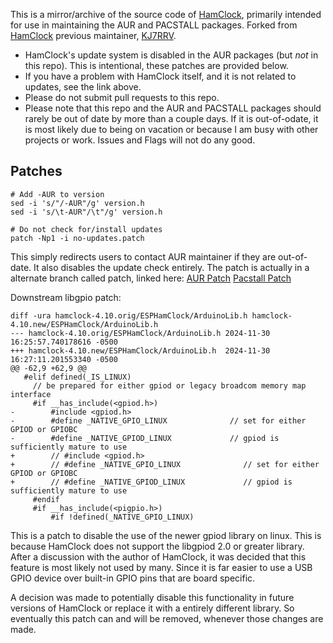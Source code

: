 This is a mirror/archive of the source code of [HamClock](https://clearskyinstitute.com/ham/HamClock), primarily intended for use in maintaining the AUR and PACSTALL packages. Forked from [HamClock](https://github.com/kj7rrv/hamclock) previous maintainer, [KJ7RRV](https://github.com/kj7rrv).

* HamClock's update system is disabled in the AUR packages (but *not* in this repo). This is intentional, these patches are provided below.
* If you have a problem with HamClock itself, and it is not related to updates, see the link above.
* Please do not submit pull requests to this repo.
* Please note that this repo and the AUR and PACSTALL packages should rarely be out of date by more than a couple days. If it is out-of-odate, it is most likely due to being on vacation or because I am busy with other projects or work. Issues and Flags will not do any good.

## Patches

```
# Add -AUR to version
sed -i 's/"/-AUR"/g' version.h
sed -i 's/\t-AUR"/\t"/g' version.h

# Do not check for/install updates
patch -Np1 -i no-updates.patch
```
This simply redirects users to contact AUR maintainer if they are out-of-date. It also disables the update check entirely. The patch is actually in a alternate branch called patch, linked here:
[AUR Patch](https://raw.githubusercontent.com/fang64/hamclock/refs/heads/patch/aur/no-updates.patch)
[Pacstall Patch](https://raw.githubusercontent.com/fang64/hamclock/refs/heads/patch/pacstall/no-updates.patch)

Downstream libgpio patch:

```
diff -ura hamclock-4.10.orig/ESPHamClock/ArduinoLib.h hamclock-4.10.new/ESPHamClock/ArduinoLib.h
--- hamclock-4.10.orig/ESPHamClock/ArduinoLib.h	2024-11-30 16:25:57.740178616 -0500
+++ hamclock-4.10.new/ESPHamClock/ArduinoLib.h	2024-11-30 16:27:11.201553340 -0500
@@ -62,9 +62,9 @@
   #elif defined(_IS_LINUX)
     // be prepared for either gpiod or legacy broadcom memory map interface
     #if __has_include(<gpiod.h>)
-        #include <gpiod.h>
-        #define _NATIVE_GPIO_LINUX              // set for either GPIOD or GPIOBC
-        #define _NATIVE_GPIOD_LINUX             // gpiod is sufficiently mature to use
+        // #include <gpiod.h>
+        // #define _NATIVE_GPIO_LINUX              // set for either GPIOD or GPIOBC
+        // #define _NATIVE_GPIOD_LINUX             // gpiod is sufficiently mature to use
     #endif
     #if __has_include(<pigpio.h>)
         #if !defined(_NATIVE_GPIO_LINUX)
```
This is a patch to disable the use of the newer gpiod library on linux. This is because HamClock does not support the libgpiod 2.0 or greater library. After a discussion with the author of HamClock, it was decided that this feature is most likely not used by many. Since it is far easier to use a USB GPIO device over built-in GPIO pins that are board specific. 

A decision was made to potentially disable this functionality in future versions of HamClock or replace it with a entirely different library. So eventually this patch can and will be removed, whenever those changes are made.

